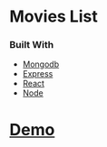 # Movies List
### Built With
- [Mongodb]()
- [Express]()
- [React]()
- [Node]()


# [Demo](https://vidly-ne93.vercel.app/movies)
